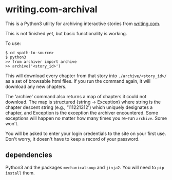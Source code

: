 # writing.com-archival
This is a Python3 utility for archiving interactive stories from [writing.com](http://www.writing.com/).

This is not finished yet, but basic functionality is working.

To use:

```
$ cd <path-to-source>
$ python3
>> from archiver import archive
>> archive('<story_id>')
```

This will download every chapter from that story into `./archive/<story_id>/` as a set of browsable html files. If you run the command again, it will download any new chapters.

The 'archive' command also returns a map of chapters it could not download. The map is structured {string -> Exception} where string is the chapter descent string (e.g., '111221312') which uniquely designates a chapter, and Exception is the exception the archiver encountered. Some exceptions will happen no matter how many times you re-run `archive`. Some won't.

You will be asked to enter your login credentials to the site on your first use. Don't worry, it doesn't have to keep a record of your password.

## dependencies

Python3 and the packages `mechanicalsoup` and `jinja2`. You will need to `pip install` them.
